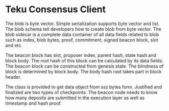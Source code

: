 # Teku Consensus Client

The blob is byte vector. Simple serialization supports byte vector and list. The blob schema tell developers how to create blob from byte vector. The blob sidecar is a complete data container of all data fields related to blob such as index, blob bytes, proof, commitment, signed beacon block, slot and etc.

The beacon block has slot, proposer index, parent hash, state hash and block body. The root hash of this block can be calculated by its data fields. The beacon block can be constructed from genesis state. The blindness of block is determined by block body. The body hash root takes part in block header. 

The class is provided to get data object from ssz bytes form. Justified and finalized are two types of checkpoints. The beacon node needs to know how many deposits are submitted in the execution layer as well as timestamp and hash proof. 


